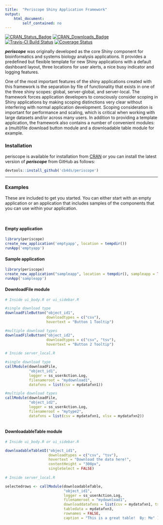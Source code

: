 ```yaml
---
title:  "Periscope Shiny Application Framework"
output: 
    html_document:
        self_contained: no
---
```

<!-- Badge Location -->
[![CRAN_Status_Badge](http://www.r-pkg.org/badges/version/periscope?color=9bc2cf)](https://cran.r-project.org/package=periscope)
[![CRAN_Downloads_Badge](https://cranlogs.r-pkg.org/badges/grand-total/periscope?color=9bc2cf)](https://cran.r-project.org/package=periscope)
[![Travis-CI Build Status](https://travis-ci.org/cb4ds/periscope.svg?branch=master)](https://travis-ci.org/cb4ds/periscope)
[![Coverage Status](https://img.shields.io/codecov/c/github/cb4ds/periscope/master.svg)](https://codecov.io/github/cb4ds/periscope?branch=master)
<!-- End Badges -->

***periscope*** was originally developed as the core Shiny component for bioinformatics and systems biology analysis applications. It provides a predefined but flexible template for new Shiny applications with a default dashboard layout, three locations for user alerts, a nice busy indicator and logging features. 

One of the most important features of the shiny applications created with this framework is the separation by file of functionality that exists in one of the three shiny scopes: global, server-global, and server-local. The framework forces application developers to consciously consider scoping in Shiny applications by making scoping distinctions very clear without interfering with normal application development. Scoping consideration is important for performance and scaling, which is critical when working with large datasets and/or across many users.  In addition to providing a template application, the framework also contains a number of convenient modules: a (multi)file download button module and a downloadable table module for example.

### Installation

periscope is available for installation from 
[CRAN](https://CRAN.R-project.org/package=periscope) or you can install the
latest version of ***periscope*** from GitHub as follows:

```r
devtools::install_github('cb4ds/periscope')
```

---



### Examples

These are included to get you started. You can either start with an empty application or an application that includes samples of the components that you can use within your application.

<br/>

#### Empty application

```r
library(periscope)
create_new_application('emptyapp', location = tempdir())
runApp('emptyapp')
```


#### Sample application

```r
library(periscope)
create_new_application("sampleapp", location = tempdir(), sampleapp = TRUE)
runApp('sampleapp')

```


#### DownloadFile module

```r
# Inside ui_body.R or ui_sidebar.R

#single download type
downloadFileButton("object_id1", 
                   downloadtypes = c("csv"), 
                   hovertext = "Button 1 Tooltip")

#multiple download types
downloadFileButton("object_id2", 
                   downloadtypes = c("csv", "tsv"), 
                   hovertext = "Button 2 Tooltip")
                
# Inside server_local.R

#single download type
callModule(downloadFile, 
           "object_id1", 
           logger = ss_userAction.Log,
           filenameroot = "mydownload1",
           datafxns = list(csv = mydatafxn1))

#multiple download types
callModule(downloadFile, 
           "object_id2",
           logger = ss_userAction.Log,
           filenameroot = "mytype2",
           datafxns = list(csv = mydatafxn1, xlsx = mydatafxn2))   
                   
```

#### DownloadableTable module

```r
# Inside ui_body.R or ui_sidebar.R

downloadableTableUI("object_id1", 
                    downloadtypes = c("csv", "tsv"), 
                    hovertext = "Download the data here!",
                    contentHeight = "300px",
                    singleSelect = FALSE)
                    
# Inside server_local.R

selectedrows <- callModule(downloadableTable, 
                           "object_id1", 
                           logger = ss_userAction.Log,
                           filenameroot = "mydownload1",
                           downloaddatafxns = list(csv = mydatafxn1, tsv = mydatafxn2),
                           tabledata = mydatafxn3,
                           rownames = FALSE,
                           caption = "This is a great table!  By: Me" )
```
